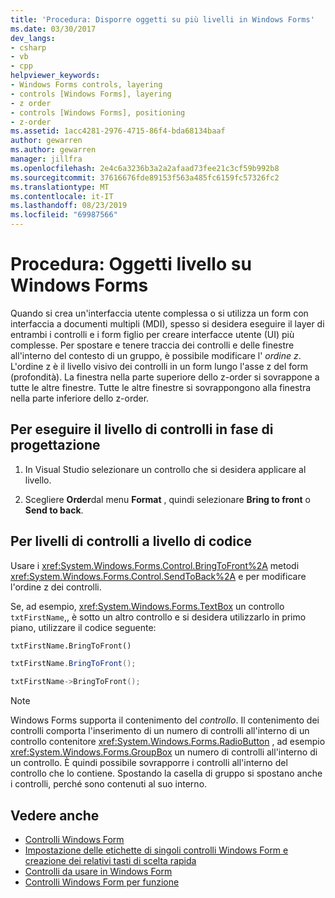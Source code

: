 ```yaml
---
title: 'Procedura: Disporre oggetti su più livelli in Windows Forms'
ms.date: 03/30/2017
dev_langs:
- csharp
- vb
- cpp
helpviewer_keywords:
- Windows Forms controls, layering
- controls [Windows Forms], layering
- z order
- controls [Windows Forms], positioning
- z-order
ms.assetid: 1acc4281-2976-4715-86f4-bda68134baaf
author: gewarren
ms.author: gewarren
manager: jillfra
ms.openlocfilehash: 2e4c6a3236b3a2a2afaad73fee21c3cf59b992b8
ms.sourcegitcommit: 37616676fde89153f563a485fc6159fc57326fc2
ms.translationtype: MT
ms.contentlocale: it-IT
ms.lasthandoff: 08/23/2019
ms.locfileid: "69987566"
---
```

# <a name="how-to-layer-objects-on-windows-forms"></a>Procedura: Oggetti livello su Windows Forms

Quando si crea un'interfaccia utente complessa o si utilizza un form con interfaccia a documenti multipli (MDI), spesso si desidera eseguire il layer di entrambi i controlli e i form figlio per creare interfacce utente (UI) più complesse. Per spostare e tenere traccia dei controlli e delle finestre all'interno del contesto di un gruppo, è possibile modificare l' *ordine z*. L'ordine z è il livello visivo dei controlli in un form lungo l'asse z del form (profondità). La finestra nella parte superiore dello z-order si sovrappone a tutte le altre finestre. Tutte le altre finestre si sovrappongono alla finestra nella parte inferiore dello z-order.

## <a name="to-layer-controls-at-design-time"></a>Per eseguire il livello di controlli in fase di progettazione

1. In Visual Studio selezionare un controllo che si desidera applicare al livello.

2. Scegliere **Order**dal menu **Format** , quindi selezionare **Bring to front** o **Send to back**.

## <a name="to-layer-controls-programmatically"></a>Per livelli di controlli a livello di codice

Usare i <xref:System.Windows.Forms.Control.BringToFront%2A> metodi <xref:System.Windows.Forms.Control.SendToBack%2A> e per modificare l'ordine z dei controlli.

Se, ad esempio, <xref:System.Windows.Forms.TextBox> un controllo `txtFirstName`,, è sotto un altro controllo e si desidera utilizzarlo in primo piano, utilizzare il codice seguente:

```vb
txtFirstName.BringToFront()
```

```csharp
txtFirstName.BringToFront();
```

```cpp
txtFirstName->BringToFront();
```

> [!NOTE]
> Windows Forms supporta il contenimento del *controllo*. Il contenimento dei controlli comporta l'inserimento di un numero di controlli all'interno di un controllo contenitore <xref:System.Windows.Forms.RadioButton> , ad esempio <xref:System.Windows.Forms.GroupBox> un numero di controlli all'interno di un controllo. È quindi possibile sovrapporre i controlli all'interno del controllo che lo contiene. Spostando la casella di gruppo si spostano anche i controlli, perché sono contenuti al suo interno.

## <a name="see-also"></a>Vedere anche

- [Controlli Windows Form](index.md)
- [Impostazione delle etichette di singoli controlli Windows Form e creazione dei relativi tasti di scelta rapida](labeling-individual-windows-forms-controls-and-providing-shortcuts-to-them.md)
- [Controlli da usare in Windows Form](controls-to-use-on-windows-forms.md)
- [Controlli Windows Form per funzione](windows-forms-controls-by-function.md)
